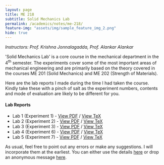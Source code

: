 ```yaml
---
layout: page
title: ME 218
subtitle: Solid Mechanics Lab
permalink: /academics/notes/me-218/
feature-img: "assets/img/sample_feature_img_2.png"
hide: true
---
```

<i>Instructors: Prof. Krishna Jonnalagadda, Prof. Alankar Alankar</i>

'Solid Mechanics Lab' is a core course in the mechanical department in the 4<sup>th</sup> semester. The experiments cover some of the most important areas of mechanical engineering and are primarily based on the theory covered in the courses ME 201 (Solid Mechanics) and ME 202 (Strength of Materials). 

Here are the lab reports I made during the time I had taken the course. Kindly take these with a pinch of salt as the experiment numbers, contents and mode of evaluation are likely to be different for you.

<h4>Lab Reports</h4>

<ul>
<li>Lab 1 (Experiment 1) - <a href="https://omprabhu31.github.io/academics/notes/me-218/lab1_report.pdf">View PDF</a> / <a href="https://github.com/omprabhu31/omprabhu31.github.io/blob/master/academics/notes/me-218/lab1_report.tex">View TeX</a></li>
<li>Lab 2 (Experiment 2) - <a href="https://omprabhu31.github.io/academics/notes/me-218/lab2_report.pdf">View PDF</a> / <a href="https://github.com/omprabhu31/omprabhu31.github.io/blob/master/academics/notes/me-218/lab2_report.tex">View TeX</a></li>
<li>Lab 3 (Experiment 3) - <a href="https://omprabhu31.github.io/academics/notes/me-218/lab3_report.pdf">View PDF</a> / <a href="https://github.com/omprabhu31/omprabhu31.github.io/blob/master/academics/notes/me-218/lab3_report.tex">View TeX</a></li>
<li>Lab 4 (Experiment 6) - <a href="https://omprabhu31.github.io/academics/notes/me-218/exp6_report.pdf">View PDF</a> / <a href="https://github.com/omprabhu31/omprabhu31.github.io/blob/master/academics/notes/me-218/exp6_report.tex">View TeX</a></li>
<li>Lab 5 (Experiment 7) - <a href="https://omprabhu31.github.io/academics/notes/me-218/exp7_report.pdf">View PDF</a> / <a href="https://github.com/omprabhu31/omprabhu31.github.io/blob/master/academics/notes/me-218/exp7_report.tex">View TeX</a></li>
</ul>

As usual, feel free to point out any errors or make any suggestions. I will incorporate them at the earliest. You can either use the details [here](/contact/) or drop an anonymous message [here](https://forms.gle/d12hiHhnEpvDcL2u7).
